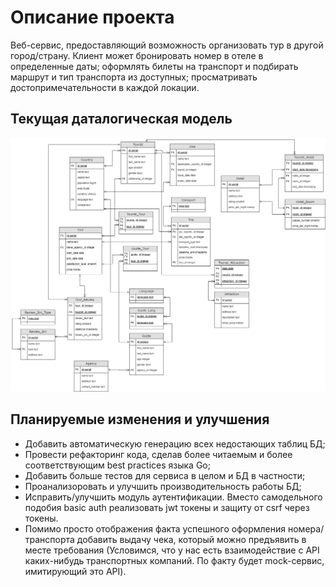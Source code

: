 # Описание проекта

Веб-сервис, предоставляющий возможность организовать тур в другой город/страну. 
Клиент может бронировать номер в отеле в определенные даты; оформлять билеты на транспорт и подбирать маршрут и тип транспорта из доступных; просматривать достопримечательности в каждой локации.

## Текущая даталогическая модель

![Изображение даталогической модели](./docs/pictures/dm.png "Даталогическая модель")

## Планируемые изменения и улучшения
- Добавить автоматическую генерацию всех недостающих таблиц БД;
- Провести рефакторинг кода, сделав более читаемым и более соответствующим best practices языка Go;
- Добавить больше тестов для сервиса в целом и БД в частности;
- Проанализоровать и улучшить производительность работы БД;
- Исправить/улучшить модуль аутентификации. Вместо самодельного подобия basic auth реализовать jwt токены и защиту от csrf через токены.
- Помимо просто отображения факта успешного оформления номера/транспорта добавить выдачу чека, который можно предъявить в месте требования (Условимся, что у нас есть взаимодействие с API каких-нибудь транспортных компаний. По факту будет mock-сервис, имитирующий это API).